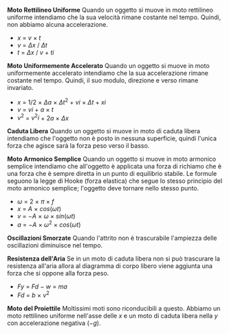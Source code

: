 **Moto Rettilineo Uniforme**
Quando un oggetto si muove in moto rettilineo uniforme intendiamo che la sua velocità rimane costante nel tempo. Quindi, non abbiamo alcuna accelerazione.
- $x$ $=$ $v$ $×$ $t$
- $v$ $=$ $Δx$ $/$ $Δt$
- $t$ $=$ $Δx$ $/$ $v$ $+$ $ti$

**Moto Uniformemente Accelerato**
Quando un oggetto si muove in moto uniformemente accelerato intendiamo che la sua accelerazione rimane costante nel tempo. Quindi, il suo modulo, direzione e verso rimane
invariato.
- $x$ $=$ $1/2$ $×$ $Δa$ $×$ $Δt^2$ $+$ $vi$ $×$ $Δt$ + $xi$
- $v$ $=$ $vi$ $+$ $a$ $×$ $t$ 
- $v^2$ $=$ $v^2i$ + $2a$ $×$ $Δx$

**Caduta Libera**
Quando un oggetto si muove in moto di caduta libera intendiamo che l'oggetto non è posto in nessuna superficie, quindi l'unica forza che agisce sarà la forza peso verso il basso.

**Moto Armonico Semplice**
Quando un oggetto si muove in moto armonico semplice intendiamo che all'oggetto è applicata una forza di richiamo che è una forza che è sempre diretta in un punto di equilibrio stabile. Le formule seguono la legge di Hooke (forza elastica) che segue lo stesso principio
del moto armonico semplice; l'oggetto deve tornare nello stesso punto.
- $ω$ $=$ $2$ $×$ $π$ $×$ $f$
- $x$ $=$ $A$ $×$ $cos(ωt)$
- $v$ $=$ $-A$ $×$ $ω$ $×$ $sin(ωt)$
- $a$ $=$ $-A$ $×$ $ω^2$ $×$ $cos(ωt)$

**Oscillazioni Smorzate**
Quando l'attrito non è trascurabile l'ampiezza delle oscillazioni diminuisce nel tempo.

**Resistenza dell'Aria**
Se in un moto di caduta libera non si può trascurare la resistenza all'aria allora al diagramma di corpo libero viene aggiunta una forza che si oppone alla forza peso.
- $Fy$ = $Fd$ $-$ $w$ $=$ $ma$
- $Fd$ $=$ $b$ $×$ $v^2$

**Moto del Proiettile**
Moltissimi moti sono riconducibili a questo. Abbiamo un moto rettilineo uniforme nell'asse delle $x$ e un moto di caduta libera nella $y$ con accelerazione negativa ($-g$).
